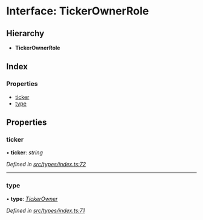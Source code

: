 # Interface: TickerOwnerRole

## Hierarchy

* **TickerOwnerRole**

## Index

### Properties

* [ticker](tickerownerrole.md#ticker)
* [type](tickerownerrole.md#type)

## Properties

###  ticker

• **ticker**: *string*

*Defined in [src/types/index.ts:72](https://github.com/PolymathNetwork/polymesh-sdk/blob/2ca45cb/src/types/index.ts#L72)*

___

###  type

• **type**: *[TickerOwner](../enums/roletype.md#tickerowner)*

*Defined in [src/types/index.ts:71](https://github.com/PolymathNetwork/polymesh-sdk/blob/2ca45cb/src/types/index.ts#L71)*
